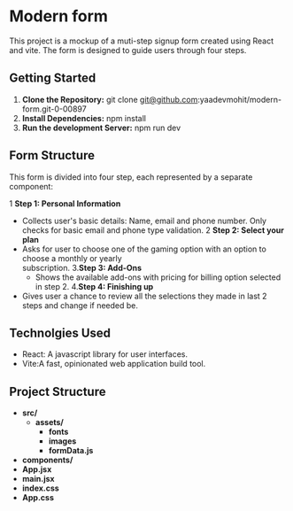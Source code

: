 # Modern form 
This project is a mockup of a muti-step signup form created using React and vite. The form is designed to guide users through four steps. 

## Getting Started

1. **Clone the Repository:**
   git clone git@github.com:yaadevmohit/modern-form.git-0-00897
2. **Install Dependencies:**
   npm install
3. **Run the development Server:**
   npm run dev

## Form Structure 
This form is divided into four step, each represented by a separate component:

1 **Step 1: Personal Information**
  - Collects user's basic details: Name, email and phone number. Only checks for basic email and phone type validation.
2 **Step 2: Select your plan**
  - Asks for user to choose one of the gaming option with an option to choose a monthly or yearly         
  subscription.
3.**Step 3: Add-Ons**
    - Shows the available add-ons with pricing for billing option selected in step 2.
4.**Step 4: Finishing up**
  - Gives user a chance to review all the selections they made in last 2 steps and change if needed be.

## Technolgies Used
  * React: A javascript library for user interfaces.
  * Vite:A fast, opinionated web application build tool.

## Project Structure

* **src/**
  - **assets/**
      - **fonts**
      - **images**
      - **formData.js**
* **components/**
* **App.jsx**
* **main.jsx**
* **index.css**
* **App.css** 
